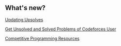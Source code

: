 ## What's new?
[Updating Upsolves](https://docs.google.com/spreadsheets/d/1EMK2fXn6rR_q4wJV4fU-CR55GBwVqwWYESp7DDpYD4U/edit?usp=sharing)

[Get Unsolved and Solved Problems of Codeforces User](https://osalotioman.github.io/ncp_community/ncp_community/get_unsolved_and_solved_problems.html)

[Competitive Programming Resources](https://osalotioman.github.io/ncp_community/ncp_community/resources.html)
